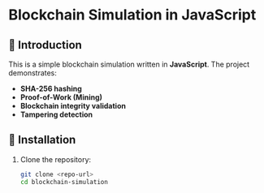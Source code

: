 # Blockchain Simulation in JavaScript

## 📌 Introduction
This is a simple blockchain simulation written in **JavaScript**. The project demonstrates:
- **SHA-256 hashing**
- **Proof-of-Work (Mining)**
- **Blockchain integrity validation**
- **Tampering detection**

## 🚀 Installation
1. Clone the repository:
   ```sh
   git clone <repo-url>
   cd blockchain-simulation
